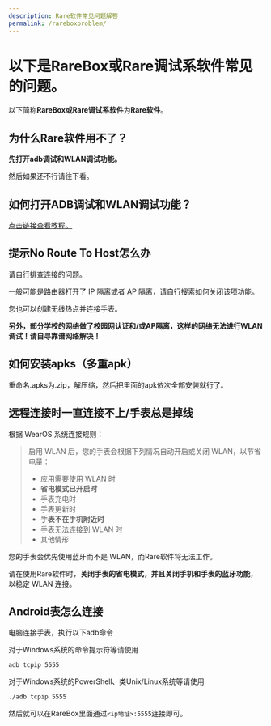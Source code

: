 ```yaml
---
description: Rare软件常见问题解答
permalink: /rareboxproblem/
---
```

# 以下是RareBox或Rare调试系软件常见的问题。

以下简称**RareBox或Rare调试系软件**为**Rare软件**。

## 为什么Rare软件用不了？

**先打开adb调试和WLAN调试功能。**

然后如果还不行请往下看。

## 如何打开ADB调试和WLAN调试功能？

[点击链接查看教程。](https://help.wearosbox.com/connect/connect.html)

## 提示No Route To Host怎么办

请自行排查连接的问题。

一般可能是路由器打开了 IP 隔离或者 AP 隔离，请自行搜索如何关闭该项功能。

您也可以创建无线热点并连接手表。

**另外，部分学校的网络做了校园网认证和/或AP隔离，这样的网络无法进行WLAN调试！请自寻靠谱网络解决！**

## 如何安装apks（多重apk）

重命名.apks为.zip，解压缩，然后把里面的apk依次全部安装就行了。

## 远程连接时一直连接不上/手表总是掉线

根据 WearOS 系统连接规则：

> 启用 WLAN 后，您的手表会根据下列情况自动开启或关闭 WLAN，以节省电量：
> * 应用需要使用 WLAN 时
> * **省电模式已开启时**
> * 手表充电时
> * 手表更新时
> * **手表不在手机附近时**
> * 手表无法连接到 WLAN 时
> * 其他情形

您的手表会优先使用蓝牙而不是 WLAN，而Rare软件将无法工作。

请在使用Rare软件时，**关闭手表的省电模式，并且关闭手机和手表的蓝牙功能**，以稳定 WLAN 连接。

## Android表怎么连接
电脑连接手表，执行以下adb命令

对于Windows系统的命令提示符等请使用

```bash
adb tcpip 5555
```

对于Windows系统的PowerShell、类Unix/Linux系统等请使用

```bash
./adb tcpip 5555
```
然后就可以在RareBox里面通过`<ip地址>:5555`连接即可。
